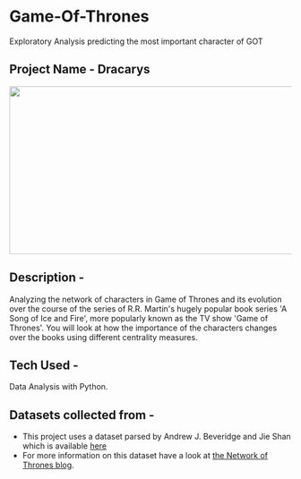 # Game-Of-Thrones
Exploratory Analysis predicting the most important character of GOT 

## Project Name - Dracarys

<p align = "center">
<image src="https://user-images.githubusercontent.com/62319328/104457646-54d90780-55d0-11eb-80d4-ccee948d1c26.png" width = 600 height = 300/>
</p>

## Description -
Analyzing the network of characters in Game of Thrones and its evolution over the course of the series of R.R. Martin's hugely popular book series 'A Song of Ice and Fire', more popularly known as the TV show 'Game of Thrones'. You will look at how the importance of the characters changes over the books using different centrality measures.

## Tech Used -
Data Analysis with Python.

## Datasets collected from -
- This project uses a dataset parsed by Andrew J. Beveridge and Jie Shan which is available [here](https://github.com/mathbeveridge/asoiaf)
- For more information on this dataset have a look at [the Network of Thrones blog](https://networkofthrones.wordpress.com).
